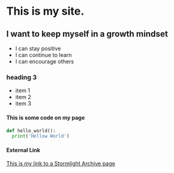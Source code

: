 # This is my site.

## I want to keep myself in a growth mindset
- I can stay positive
- I can continue to learn
- I can encourage others


### heading 3
* item 1
* item 2
* item 3

#### This is some code on my page
```python
def hello_world():
  print('Hellow World')
 ```
#### External Link
[This is my link to a Stormlight Archive page](https://www.brandonsanderson.com/the-stormlight-archive-series/)

